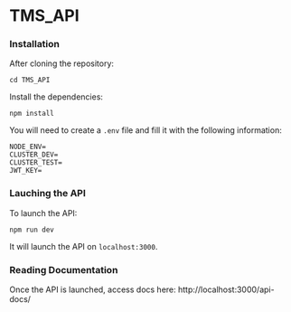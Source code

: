 # TMS_API

### Installation

After cloning the repository:

```
cd TMS_API
```

Install the dependencies:

```
npm install
```

You will need to create a `.env` file and fill it with the following information:

```
NODE_ENV=
CLUSTER_DEV=
CLUSTER_TEST=
JWT_KEY=
```

### Lauching the API

To launch the API:

```
npm run dev
```

It will launch the API on `localhost:3000`.

### Reading Documentation

Once the API is launched, access docs here: http://localhost:3000/api-docs/
